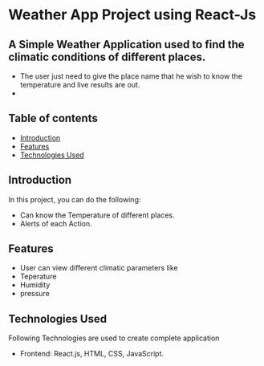 #  Weather App Project using React-Js
## A Simple **Weather Application** used to find the climatic conditions of different places.
* The user just need to give the place name that he wish to know the temperature and live results are out.
* [CheckOut]:(#http://localhost:3000/)
## Table of contents
* [Introduction](#introduction)
* [Features](#features)
* [Technologies Used](#Technologyused)
## Introduction
In this project, you can do the following:
* Can know the Temperature of different places.
* Alerts of each Action.
## Features
* User can view different climatic parameters like
* Teperature
* Humidity
* pressure
## Technologies Used
Following Technologies are used to create complete application
* Frontend: React.js, HTML, CSS, JavaScript.

